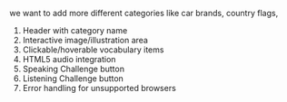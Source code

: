 we want to add more different categories like car brands,  country flags, 

1. Header with category name
2. Interactive image/illustration area
3. Clickable/hoverable vocabulary items
4. HTML5 audio integration
5. Speaking Challenge button
6. Listening Challenge button
7. Error handling for unsupported browsers